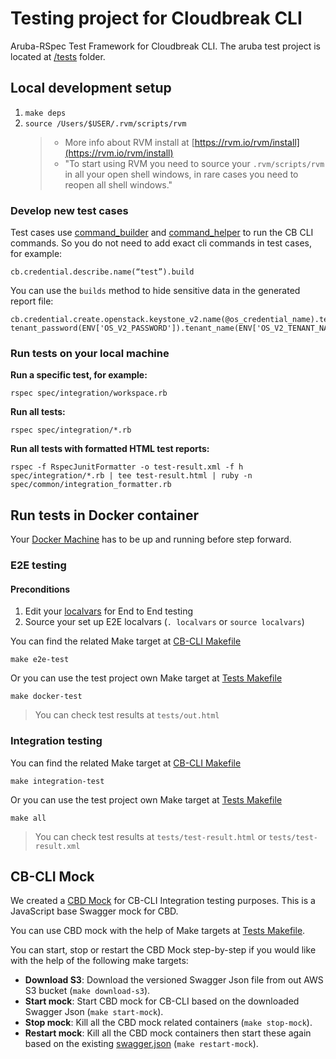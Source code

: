 # Testing project for Cloudbreak CLI
Aruba-RSpec Test Framework for Cloudbreak CLI. The aruba test project is located at [/tests](/tests) folder.

## Local development setup
1. `make deps`
2. `source /Users/$USER/.rvm/scripts/rvm`
    > * More info about RVM install at [https://rvm.io/rvm/install](https://rvm.io/rvm/install)
    > * "To start using RVM you need to source your `.rvm/scripts/rvm` in all your open shell windows, in rare cases you need to reopen all shell windows."

### Develop new test cases
Test cases use [command_builder](spec/common/command_builder.rb) and [command_helper](spec/common/command_helpers.rb) to run the CB CLI commands. So you do not 
need to add exact cli commands in test cases, for example:
```
cb.credential.describe.name(“test”).build
```

You can use the `builds` method to hide sensitive data in the generated report file:
```
cb.credential.create.openstack.keystone_v2.name(@os_credential_name).tenant_user(ENV['OS_V2_USERNAME']).
tenant_password(ENV['OS_V2_PASSWORD']).tenant_name(ENV['OS_V2_TENANT_NAME']).endpoint(ENV['OS_V2_ENDPOINT']).builds
```

### Run tests on your local machine
**Run a specific test, for example:**
```
rspec spec/integration/workspace.rb
```

**Run all tests:**
```
rspec spec/integration/*.rb
```

**Run all tests with formatted HTML test reports:**
```
rspec -f RspecJunitFormatter -o test-result.xml -f h spec/integration/*.rb | tee test-result.html | ruby -n spec/common/integration_formatter.rb
```

## Run tests in Docker container
Your [Docker Machine](https://docs.docker.com/machine/reference/start/) has to be up and running before step forward.

### E2E testing
#### Preconditions 
1. Edit your [localvars](localvars) for End to End testing
2. Source your set up E2E localvars (`. localvars` or `source localvars`)

You can find the related Make target at [CB-CLI Makefile](../Makefile)
```
make e2e-test
```
Or you can use the test project own Make target at [Tests Makefile](Makefile)
```
make docker-test
```
> You can check test results at `tests/out.html`

### Integration testing
You can find the related Make target at [CB-CLI Makefile](../Makefile)
```
make integration-test
```
Or you can use the test project own Make target at [Tests Makefile](Makefile)
```
make all
```
> You can check test results at `tests/test-result.html` or `tests/test-result.xml`

## CB-CLI Mock
We created a [CBD Mock](https://github.com/hortonworks/cloud-swagger-mock) for CB-CLI Integration testing purposes. This is a JavaScript base Swagger mock
 for CBD.

You can use CBD mock with the help of Make targets at [Tests Makefile](Makefile).

You can start, stop or restart the CBD Mock step-by-step if you would like with the help of the following make targets: 
* **Download S3**: Download the versioned Swagger Json file from out AWS S3 bucket (`make download-s3`).
* **Start mock**: Start CBD mock for CB-CLI based on the downloaded Swagger Json (`make start-mock`).
* **Stop mock**: Kill all the CBD mock related containers (`make stop-mock`).
* **Restart mock**: Kill all the CBD mock containers then start these again based on the existing [swagger.json](swagger.json) (`make restart-mock`).